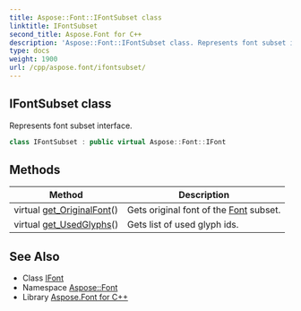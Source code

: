 ```yaml
---
title: Aspose::Font::IFontSubset class
linktitle: IFontSubset
second_title: Aspose.Font for C++
description: 'Aspose::Font::IFontSubset class. Represents font subset interface in C++.'
type: docs
weight: 1900
url: /cpp/aspose.font/ifontsubset/
---
```

## IFontSubset class


Represents font subset interface.

```cpp
class IFontSubset : public virtual Aspose::Font::IFont
```

## Methods

| Method | Description |
| --- | --- |
| virtual [get_OriginalFont](./get_originalfont/)() | Gets original font of the [Font](../font/) subset. |
| virtual [get_UsedGlyphs](./get_usedglyphs/)() | Gets list of used glyph ids. |
## See Also

* Class [IFont](../ifont/)
* Namespace [Aspose::Font](../)
* Library [Aspose.Font for C++](../../)
